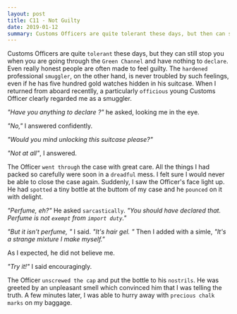 ```yaml
---
layout: post
title: C11 - Not Guilty
date: 2019-01-12
summary: Customs Officers are quite tolerant these days, but then can still stop you wen you are going through the Green Channel and have nothing to declare. Even really honest people are often made to feel guilt.
---
```


Customs Officers are quite `tolerant` these days, but they can still stop you when you are going through the `Green Channel` and have nothing to `declare`. Even really honest people are often made to feel guilty. The `hardened` professional `smuggler`, on the other hand, is never troubled by such feelings, even if he has five hundred gold watches hidden in his suitcase. When I returned from aboard recentlly, a particularly `officious` young Customs Officer clearly regarded me as a smuggler.

*"Have you anything to declare ?"* he asked, looking me in the eye.

*"No,"* I answered confidently.

*"Would you mind unlocking this suitcase please?"*

*"Not at all"*,  I answered.

The Officer `went through` the case with great care. All the things I had packed so carefully were soon in a `dreadful` mess. I felt sure I would never be  able to close the case  again. Suddenly, I saw the Officer's face light up. He had `spotted` a tiny bottle at the buttom of my case and  he `pounced` on it with delight.

*"Perfume, eh?"* He asked `sarcastically`. *"You should have declared that. Perfume is not `exempt` from `import duty`."*

*"But it isn't perfume, "* I said. *"It's hair gel. "* Then I added with a simle, *"It's a strange mixture I make myself."*

As I expected, he did not believe me.

*"Try it!"* I said encouragingly.

The Officer `unscrewed the cap` and put the bottle to his `nostrils`. He was greeted by an unpleasant smell which convinced him that I was telling the truth. A few minutes later, I was able to hurry away with `precious chalk marks` on my baggage.
